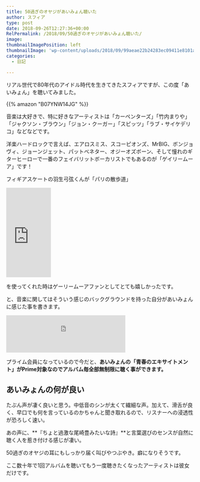 ```yaml
---
title: 50過ぎのオヤジがあいみょん聴いた
author: スフィア
type: post
date: 2018-09-26T12:27:36+00:00
RelPermalink: /2018/09/50過ぎのオヤジがあいみょん聴いた/
image: 
thumbnailImagePosition: left
thumbnailImage: 'wp-content/uploads/2018/09/99aeae22b24283ec09411e8101a7ad17.png'
categories:
  - 日記

---
```

リアル世代で80年代のアイドル時代を生きてきたスフィアですが、この度「あいみょん」を聴いてみました。

{{% amazon "B07YNW14JG" %}}

音楽は大好きで、特に好きなアーティストは「カーペンターズ」「竹内まりや」「ジャクソン・ブラウン」「ジョン・クーガー」「スピッツ」「ラブ・サイケデリコ」などなどです。

洋楽ハードロックで言えば、エアロスミス、スコーピオンズ、MrBIG、ボンジョヴィ、ジョーンジェット、パットベネター、オジーオズボーン、そして憧れのギターヒーローで一番のフェイバリットボーカリストでもあるのが「ゲイリームーア」です！

フィギアスケートの羽生弓弦くんが「パリの散歩道」

<iframe style="width: 120px; height: 240px;" marginwidth="0" marginheight="0" scrolling="no" frameborder="0" src="https://rcm-fe.amazon-adsystem.com/e/cm?ref=tf_til&t=pasokon-news-22&m=amazon&o=9&p=8&l=as1&IS2=1&detail=1&asins=B00473WX24&linkId=f5fec78e6f6f73710cdbe8a303d2218d&bc1=000000&lt1=_blank&fc1=f20c0c&lc1=0066c0&bg1=ffffff&f=ifr"><br /> </iframe>

を使ってくれた時はゲーリームーアファンとしてとても嬉しかったです。

と、音楽に関してはそういう感じのバックグラウンドを持った自分があいみょんに感じた事を書きます。

<iframe width="320" height="100" style="border: none;" src="https://rcm-fe.amazon-adsystem.com/e/cm?o=9&p=294&l=ur1&category=primemusic&f=ifr&linkID=4d74a1e92f892616cb0d8f244cd75fd8&t=pasokon-news-22&tracking_id=pasokon-news-22" frameborder="0" marginwidth="0" scrolling="no"></iframe>

プライム会員になっているので今だと、**あいみょんの「青春のエキサイトメント」がPrime対象なのでアルバム毎全部無制限に聴く事ができます。**

## あいみょんの何が良い

たぶん声が凄く良いと思う。中低音のシンが太くて繊細な声。加えて、滑舌が良く、早口でも何を言っているのかちゃんと聞き取れるので、リスナーへの浸透性が恐ろしく速い。

あの声に、**『ちょと過激な尾崎豊みたいな詩』**と言葉選びのセンスが自然に聴く人を惹き付ける感じが凄い。

50過ぎのオヤジの耳にもしっかり届く叫びやつぶやき。癖になりそうです。

ここ数十年で1回アルバムを聴いてもう一度聴きたくなったアーティストは彼女だけです。
